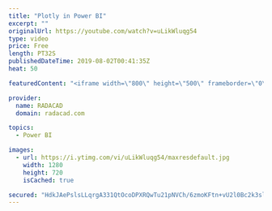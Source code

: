 ```yaml
---
title: "Plotly in Power BI"
excerpt: ""
originalUrl: https://youtube.com/watch?v=uLikWluqg54
type: video
price: Free
length: PT32S
publishedDateTime: 2019-08-02T00:41:35Z
heat: 50

featuredContent: "<iframe width=\"800\" height=\"500\" frameborder=\"0\" src=\"https://www.youtube.com/embed/uLikWluqg54\" allow=\"accelerometer; autoplay; encrypted-media; gyroscope; picture-in-picture\" allowfullscreen></iframe>"

provider:
  name: RADACAD
  domain: radacad.com

topics:
  - Power BI

images:
  - url: https://i.ytimg.com/vi/uLikWluqg54/maxresdefault.jpg
    width: 1280
    height: 720
    isCached: true

secured: "HdkJAePslsLLqrgA331QtOcoDPXRQwTu21pNVCh/6zmoKFtn+vU2l0Bc2k3slYkABfoowpswCmoN0cWrrNURgbRyI0ph3AJj33NbU93UHzckVbkjXu8wqIZvE+0qEW5Kdujs3LdAWtKcn6+uTzv/IlCcJOeXc9lwI8XR8NbiQtDjuN0MCYMfj9lwdcZu6fVjyZuX+b3FqN0fXBpligDQkNHlVCWg3nmTuaMaLHSnvAVztxPq5WqQPckg4EsFGihJ5R7mIOS9b3IyVeZgaPFTjhzNW7yGaD4vPQ1rPrrolxKl2qfHgXxEecSmTf6d2gAePNjzDCuQHHA1UGHHhdK9jUmDHTsj4V2fu8KFPrXeK8V1TMi9CefG/iSVHRikxFPoQwrbX8xzLuAL1WDeqRVpFGyNCyfzymL+T1rX04rW658=;yqdEh3mMituymoJheuWp7w=="
---
```


